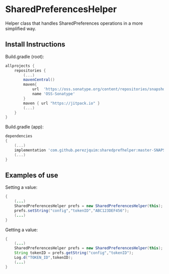 # SharedPreferencesHelper

Helper class that handles SharedPreferences operations in a more simplified way.

## Install Instructions

Build.gradle (root):
```gradle
allprojects {
	repositories {
		(...)
		mavenCentral()
		maven{
		    url  'https://oss.sonatype.org/content/repositories/snapshots/'
		    name 'OSS-Sonatype'
		}
		maven { url "https://jitpack.io" }
		(...)
	}
}
```

Build.gradle (app):
```gradle
dependencies
{
    (...)
    implementation 'com.github.perezjquim:sharedprefhelper:master-SNAPSHOT'
    (...)
}
```

## Examples of use

Setting a value:
```java
{
	(...)
	SharedPreferencesHelper prefs = new SharedPreferencesHelper(this);
	prefs.setString("config","tokenID","ABC123DEF456");
	(...)
}
```

Getting a value:
```java
{
	(...)
	SharedPreferencesHelper prefs = new SharedPreferencesHelper(this);
	String tokenID = prefs.getString("config","tokenID");
	Log.d("TOKEN_ID",tokenID);
	(...)
}
```
